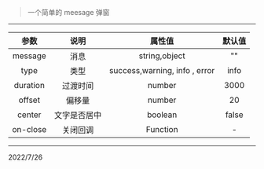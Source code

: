 

> 一个简单的 meesage 弹窗

---

| 参数 | 说明 |   属性值  | 默认值 |
| :---: |:---: | :---:| :---: | 
|message | 消息 |  string,object | ""
|type |类型 | success,warning, info , error | info
duration | 过渡时间 | number | 3000
offset | 偏移量 |  number  | 20
center | 文字是否居中 | boolean | false
on-close | 关闭回调 | Function | -
---
<time datetime="2022-7-26 20:04">
2022/7/26</time>



